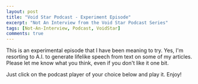 ```yaml
---
layout: post
title: "Void Star Podcast - Experiment Episode"
excerpt: "Not An Interview from the Void Star Podcast Series"
tags: [Not-An-Interview, Podcast, VoidStar]
comments: true
---
```

This is an experimental episode that I have been meaning to try. Yes, I'm
resorting to A.I. to generate lifelike speech from text on some of my
articles. Please let me know what you think, even if you don't like it one bit.

Just click on the podcast player of your choice below and play it. Enjoy!
